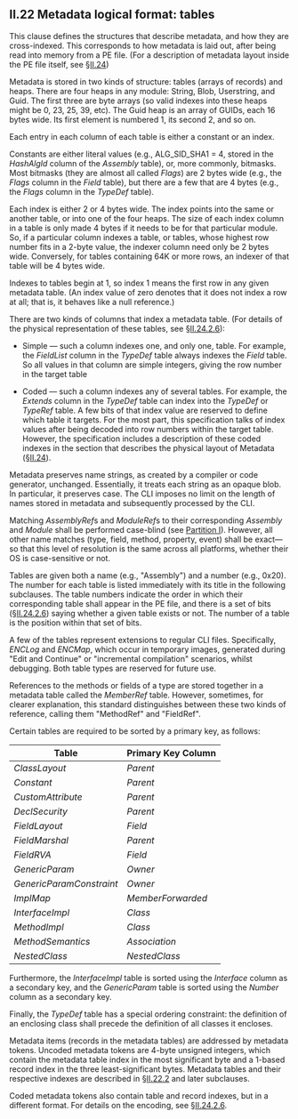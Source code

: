 ## II.22 Metadata logical format: tables

This clause defines the structures that describe metadata, and how they are cross-indexed. This corresponds to how metadata is laid out, after being read into memory from a PE file. (For a description of metadata layout inside the PE file itself, see §[II.24](ii.24-metadata-physical-layout.md))

Metadata is stored in two kinds of structure: tables (arrays of records) and heaps. There are four heaps in any module: String, Blob, Userstring, and Guid. The first three are byte arrays (so valid indexes into these heaps might be 0, 23, 25, 39, etc). The Guid heap is an array of GUIDs, each 16 bytes wide. Its first element is numbered 1, its second 2, and so on.

Each entry in each column of each table is either a constant or an index.

Constants are either literal values (e.g., ALG_SID_SHA1 = 4, stored in the *HashAlgId* column of the *Assembly* table), or, more commonly, bitmasks. Most bitmasks (they are almost all called *Flags*) are 2 bytes wide (e.g., the *Flags* column in the *Field* table), but there are a few that are 4 bytes (e.g., the *Flags* column in the *TypeDef* table).

Each index is either 2 or 4 bytes wide. The index points into the same or another table, or into one of the four heaps. The size of each index column in a table is only made 4 bytes if it needs to be for that particular module. So, if a particular column indexes a table, or tables, whose highest row number fits in a 2-byte value, the indexer column need only be 2 bytes wide. Conversely, for tables containing 64K or more rows, an indexer of that table will be 4 bytes wide.

Indexes to tables begin at 1, so index 1 means the first row in any given metadata table. (An index value of zero denotes that it does not index a row at all; that is, it behaves like a null reference.)

There are two kinds of columns that index a metadata table. (For details of the physical representation of these tables, see §[II.24.2.6](ii.24.2.6-metadata-stream.md)):

 * Simple &mdash; such a column indexes one, and only one, table. For example, the *FieldList* column in the *TypeDef* table always indexes the *Field* table. So all values in that column are simple integers, giving the row number in the target table

 * Coded &mdash; such a column indexes any of several tables. For example, the *Extends* column in the *TypeDef* table can index into the *TypeDef* or *TypeRef* table. A few bits of that index value are reserved to define which table it targets. For the most part, this specification talks of index values after being decoded into row numbers within the target table. However, the specification includes a description of these coded indexes in the section that describes the physical layout of Metadata (§[II.24](ii.24-metadata-physical-layout.md)).

Metadata preserves name strings, as created by a compiler or code generator, unchanged. Essentially, it treats each string as an opaque blob. In particular, it preserves case. The CLI imposes no limit on the length of names stored in metadata and subsequently processed by the CLI.

Matching *AssemblyRef*s and *ModuleRef*s to their corresponding *Assembly* and *Module* shall be performed case-blind (see [Partition I](#todo-missing-hyperlink)). However, all other name matches (type, field, method, property, event) shall be exact&mdash;so that this level of resolution is the same across all platforms, whether their OS is case-sensitive or not.

Tables are given both a name (e.g., "Assembly") and a number (e.g., 0x20).  The number for each table is listed immediately with its title in the following subclauses. The table numbers indicate the order in which their corresponding table shall appear in the PE file, and there is a set of bits (§[II.24.2.6](ii.24.2.6-metadata-stream.md)) saying whether a given table exists or not. The number of a table is the position within that set of bits.

A few of the tables represent extensions to regular CLI files. Specifically, *ENCLog* and *ENCMap*, which occur in temporary images, generated during "Edit and Continue" or "incremental compilation" scenarios, whilst debugging.  Both table types are reserved for future use.

References to the methods or fields of a type are stored together in a metadata table called the *MemberRef* table.  However, sometimes, for clearer explanation, this standard distinguishes between these two kinds of reference, calling them "MethodRef" and "FieldRef".

Certain tables are required to be sorted by a primary key, as follows:

 Table | Primary Key Column
 ---- | ----
 *ClassLayout* | *Parent*
 *Constant* | *Parent*
 *CustomAttribute* | *Parent*
 *DeclSecurity* | *Parent*
 *FieldLayout* | *Field*
 *FieldMarshal* | *Parent*
 *FieldRVA* | *Field*
 *GenericParam* | *Owner*
 *GenericParamConstraint* | *Owner*
 *ImplMap* | *MemberForwarded*
 *InterfaceImpl* | *Class*
 *MethodImpl* | *Class*
 *MethodSemantics* | *Association*
 *NestedClass* | *NestedClass*

Furthermore, the *InterfaceImpl* table is sorted using the *Interface* column as a secondary key, and the *GenericParam* table is sorted using the *Number* column as a secondary key.

Finally, the *TypeDef* table has a special ordering constraint: the definition of an enclosing class shall precede the definition of all classes it encloses.

Metadata items (records in the metadata tables) are addressed by metadata tokens. Uncoded metadata tokens are 4-byte unsigned integers, which contain the metadata table index in the most significant byte and a 1-based record index in the three least-significant bytes. Metadata tables and their respective indexes are described in §[II.22.2](ii.22.2-assembly-0x20.md) and later subclauses.

Coded metadata tokens also contain table and record indexes, but in a different format. For details on the encoding, see §[II.24.2.6](ii.24.2.6-metadata-stream.md).
